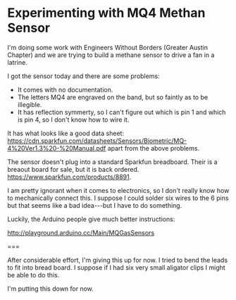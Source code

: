 # Experimenting with MQ4 Methan Sensor

I'm doing some work with Engineers Without Borders (Greater Austin Chapter) and we are trying to build a methane
sensor to drive a fan in a latrine.

I got the sensor today and there are some problems:
* It comes with no documentation.
* The letters MQ4 are engraved on the band, but so faintly as to be illegible.
* It has reflection symmerty, so I can't figure out which is pin 1 and which is pin 4, so I don't know how to wire it.

It has what looks like a good data sheet: https://cdn.sparkfun.com/datasheets/Sensors/Biometric/MQ-4%20Ver1.3%20-%20Manual.pdf
apart from the above problems.

The sensor doesn't plug into a standard Sparkfun breadboard.  Their is a breaout board for sale, but it is back ordered.
https://www.sparkfun.com/products/8891.

I am pretty ignorant when it comes to electronics, so I don't really know how to mechanically connect this.  I suppose 
I could solder six wires to the 6 pins but that seems like a bad idea---but I have to do something.

Luckily, the Arduino people give much better instructions:

http://playground.arduino.cc/Main/MQGasSensors

===

After considerable effort, I'm giving this up for now.  I tried to bend the leads to fit into bread board.  I suppose if I had six very small aligator clips I might be able to do this.

I'm putting this down for now.


